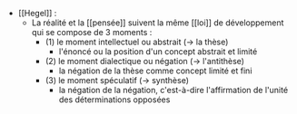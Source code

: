 - [[Hegel]] :
	-   La réalité et la [[pensée]] suivent la même [[loi]] de développement qui se compose de 3 moments :
	    - (1) le moment intellectuel ou abstrait (→ la thèse)
	      - l'énoncé ou la position d'un concept abstrait et limité
	    - (2) le moment dialectique ou négation (→ l'antithèse)
	      - la négation de la thèse comme concept limité et fini
	    - (3) le moment spéculatif (→ synthèse)
	      - la négation de la négation, c'est-à-dire l'affirmation de l'unité des déterminations opposées